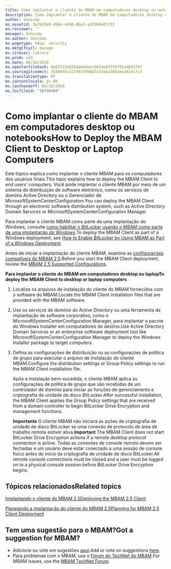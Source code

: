 ```yaml
---
title: Como implantar o cliente do MBAM em computadores desktop ou notebooks
description: Como implantar o cliente do MBAM em computadores desktop ou notebooks
author: dansimp
ms.assetid: 3a7639e0-468e-4496-8be2-ed29b8e07c53
ms.reviewer: ''
manager: dansimp
ms.author: dansimp
ms.pagetype: mdop, security
ms.mktglfcycl: manage
ms.sitesec: library
ms.prod: w10
ms.date: 06/16/2016
ms.openlocfilehash: 6b67533a555da4dabec6654ed3f95f91ad8d37bf
ms.sourcegitcommit: 354664bc527d93f80687cd2eba70d1eea024c7c3
ms.translationtype: MT
ms.contentlocale: pt-BR
ms.lasthandoff: 06/26/2020
ms.locfileid: "10799480"
---
```

# <span data-ttu-id="7bc50-103">Como implantar o cliente do MBAM em computadores desktop ou notebooks</span><span class="sxs-lookup"><span data-stu-id="7bc50-103">How to Deploy the MBAM Client to Desktop or Laptop Computers</span></span>


<span data-ttu-id="7bc50-104">Este tópico explica como implantar o cliente MBAM para os computadores dos usuários finais.</span><span class="sxs-lookup"><span data-stu-id="7bc50-104">This topic explains how to deploy the MBAM Client to end users’ computers.</span></span> <span data-ttu-id="7bc50-105">Você pode implantar o cliente MBAM por meio de um sistema de distribuição de software eletrônico, como os serviços de domínio Active Directory ou o Gerenciador de MicrosoftSystemCenterConfiguration.</span><span class="sxs-lookup"><span data-stu-id="7bc50-105">You can deploy the MBAM Client through an electronic software distribution system, such as Active Directory Domain Services or MicrosoftSystemCenterConfiguration Manager.</span></span>

<span data-ttu-id="7bc50-106">Para implantar o cliente MBAM como parte de uma implantação do Windows, consulte [como habilitar o BitLocker usando o MBAM como parte de uma implantação do Windows](how-to-enable-bitlocker-by-using-mbam-as-part-of-a-windows-deploymentmbam-25.md).</span><span class="sxs-lookup"><span data-stu-id="7bc50-106">To deploy the MBAM Client as part of a Windows deployment, see [How to Enable BitLocker by Using MBAM as Part of a Windows Deployment](how-to-enable-bitlocker-by-using-mbam-as-part-of-a-windows-deploymentmbam-25.md).</span></span>

<span data-ttu-id="7bc50-107">Antes de iniciar a implantação do cliente MBAM, examine as [configurações compatíveis do MBAM 2,5](mbam-25-supported-configurations.md).</span><span class="sxs-lookup"><span data-stu-id="7bc50-107">Before you start the MBAM Client deployment, review the [MBAM 2.5 Supported Configurations](mbam-25-supported-configurations.md).</span></span>

**<span data-ttu-id="7bc50-108">Para implantar o cliente do MBAM em computadores desktop ou laptop</span><span class="sxs-lookup"><span data-stu-id="7bc50-108">To deploy the MBAM Client to desktop or laptop computers</span></span>**

1.  <span data-ttu-id="7bc50-109">Localize os arquivos de instalação do cliente do MBAM fornecidos com o software do MBAM.</span><span class="sxs-lookup"><span data-stu-id="7bc50-109">Locate the MBAM Client installation files that are provided with the MBAM software.</span></span>

2.  <span data-ttu-id="7bc50-110">Use os serviços de domínio do Active Directory ou uma ferramenta de implantação de software corporativo, como o MicrosoftSystemCenterConfiguration Manager, para implantar o pacote do Windows Installer em computadores de destino.</span><span class="sxs-lookup"><span data-stu-id="7bc50-110">Use Active Directory Domain Services or an enterprise software deployment tool like MicrosoftSystemCenterConfiguration Manager to deploy the Windows Installer package to target computers.</span></span>

3.  <span data-ttu-id="7bc50-111">Defina as configurações de distribuição ou as configurações de política de grupo para executar o arquivo de instalação do cliente MBAM.</span><span class="sxs-lookup"><span data-stu-id="7bc50-111">Configure the distribution settings or Group Policy settings to run the MBAM Client installation file.</span></span>

    <span data-ttu-id="7bc50-112">Após a instalação bem-sucedida, o cliente MBAM aplica as configurações de política de grupo que são recebidas de um controlador de domínio para iniciar as funções de gerenciamento e criptografia de unidade de disco BitLocker.</span><span class="sxs-lookup"><span data-stu-id="7bc50-112">After successful installation, the MBAM Client applies the Group Policy settings that are received from a domain controller to begin BitLocker Drive Encryption and management functions.</span></span>

    <span data-ttu-id="7bc50-113">**Importante**  O cliente MBAM não iniciará as ações de criptografia de unidade de disco BitLocker se uma conexão de protocolo de área de trabalho remota estiver ativa.</span><span class="sxs-lookup"><span data-stu-id="7bc50-113">**Important** The MBAM Client does not start BitLocker Drive Encryption actions if a remote desktop protocol connection is active.</span></span> <span data-ttu-id="7bc50-114">Todas as conexões de console remoto devem ser fechadas e um usuário deve estar conectado a uma sessão de console físico antes do início da criptografia de unidade de disco BitLocker.</span><span class="sxs-lookup"><span data-stu-id="7bc50-114">All remote console connections must be closed and a user must be logged on to a physical console session before BitLocker Drive Encryption begins.</span></span>

     


## <span data-ttu-id="7bc50-115">Tópicos relacionados</span><span class="sxs-lookup"><span data-stu-id="7bc50-115">Related topics</span></span>
[<span data-ttu-id="7bc50-116">Implantando o cliente do MBAM 2.5</span><span class="sxs-lookup"><span data-stu-id="7bc50-116">Deploying the MBAM 2.5 Client</span></span>](deploying-the-mbam-25-client.md)

[<span data-ttu-id="7bc50-117">Planejando a implantação do cliente do MBAM 2.5</span><span class="sxs-lookup"><span data-stu-id="7bc50-117">Planning for MBAM 2.5 Client Deployment</span></span>](planning-for-mbam-25-client-deployment.md)

 

## <span data-ttu-id="7bc50-118">Tem uma sugestão para o MBAM?</span><span class="sxs-lookup"><span data-stu-id="7bc50-118">Got a suggestion for MBAM?</span></span>
- <span data-ttu-id="7bc50-119">Adicione ou vote em sugestões [aqui](http://mbam.uservoice.com/forums/268571-microsoft-bitlocker-administration-and-monitoring).</span><span class="sxs-lookup"><span data-stu-id="7bc50-119">Add or vote on suggestions [here](http://mbam.uservoice.com/forums/268571-microsoft-bitlocker-administration-and-monitoring).</span></span> 
- <span data-ttu-id="7bc50-120">Para problemas com o MBAM, use o [Fórum do TechNet do MBAM](https://social.technet.microsoft.com/Forums/home?forum=mdopmbam).</span><span class="sxs-lookup"><span data-stu-id="7bc50-120">For MBAM issues, use the [MBAM TechNet Forum](https://social.technet.microsoft.com/Forums/home?forum=mdopmbam).</span></span> 





